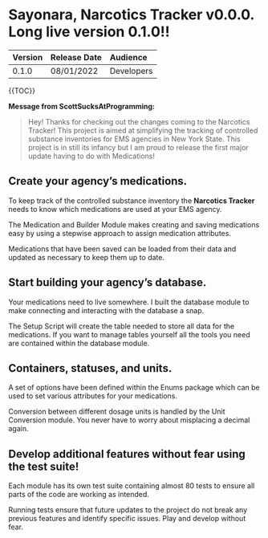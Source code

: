 # Sayonara, Narcotics Tracker v0.0.0. Long live version 0.1.0!!

| Version | Release Date |  Audience  |
| :------ | :----------- |:-----------|
| 0.1.0   |  08/01/2022  | Developers |

{{TOC}}

**Message from ScottSucksAtProgramming:**

> Hey! Thanks for checking out the changes coming to the Narcotics Tracker! This project is aimed at simplifying the tracking of controlled substance inventories for EMS agencies in New York State. This project is in still its infancy but I am proud to release the first major update having to do with Medications!

## Create your agency’s medications.
To keep track of the controlled substance inventory the **Narcotics Tracker** needs to know which medications are used at your EMS agency. 

The Medication and Builder Module makes creating and saving medications easy by using a stepwise approach to assign medication attributes. 

Medications that have been saved can be loaded from their data and updated as necessary to keep them up to date.

## Start building your agency’s database.

Your medications need to live somewhere. I built the database module to make connecting and interacting with the database a snap.

The Setup Script will create the table needed to store all data for the medications. If you want to manage tables yourself all the tools you need are contained within the database module.

## Containers, statuses, and units.

A set of options have been defined within the Enums package which can be used to set various attributes for your medications. 

Conversion between different dosage units is handled by the Unit Conversion module. You never have to worry about misplacing a decimal again.

## Develop additional features without fear using the test suite!

Each module has its own test suite containing almost 80 tests to ensure all parts of the code are working as intended. 

Running tests ensure that future updates to the project do not break any previous features and identify specific issues. Play and develop without fear.
